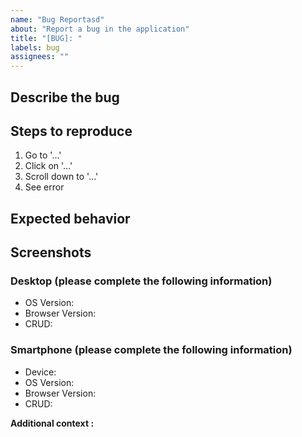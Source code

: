 ```yaml
---
name: "Bug Reportasd"
about: "Report a bug in the application"
title: "[BUG]: "
labels: bug
assignees: ""
---
```


<!-- This file includes comments for guidance. No need to delete them, they will not appear in the final issue. e.g. current line -->

<!-- Please use bullet points instead of paragraphs to keep your issue clear and easy to follow. -->

## Describe the bug

<!--A clear and concise description of what the bug is.-->

## Steps to reproduce

1. Go to '...'
2. Click on '...'
3. Scroll down to '...'
4. See error

## Expected behavior

<!-- A clear and concise description of what you expected to happen. -->

## Screenshots

<!-- If applicable, add links to help explain your bug. To add a link, use the format: [Link Text](URL). For example: [GitHub](https://github.com)

Alternatively, add images by position the cursor on the next line and either drag and drop the file or click the 'Paste, drop, or click to add files' button below. -->

### Desktop (please complete the following information)

<!-- If not applicable delete this section -->

- OS Version: <!-- [e.g. Windows 11, macOS 15] -->
- Browser Version: <!-- [e.g. Chrome 109.0.5414.165, Safari 18, NA] -->
- CRUD: <!-- If built from code enter branch, release link as [DETAIL](LINK) or Filename ReleaseTag from releases e.g. CRUD.V.0.1.0.exe V-0.1.0 -->

### Smartphone (please complete the following information)

<!-- If not applicable delete this section -->

- Device: <!-- [e.g. iPhone 12, Samsung Galaxy S21] -->
- OS Version: <!-- [e.g. iOS 14.4, Android 14] -->
- Browser Version: <!-- [e.g. Chrome 10.0, Safari 15.2, NA] -->
- CRUD: <!-- If built from code enter branch or release link as [DETAIL](LINK) or Filename ReleaseTag from releases e.g. CRUD.V.0.1.0.apk V-0.1.0 -->

**Additional context :**

<!-- Add any other context about the problem. -->
